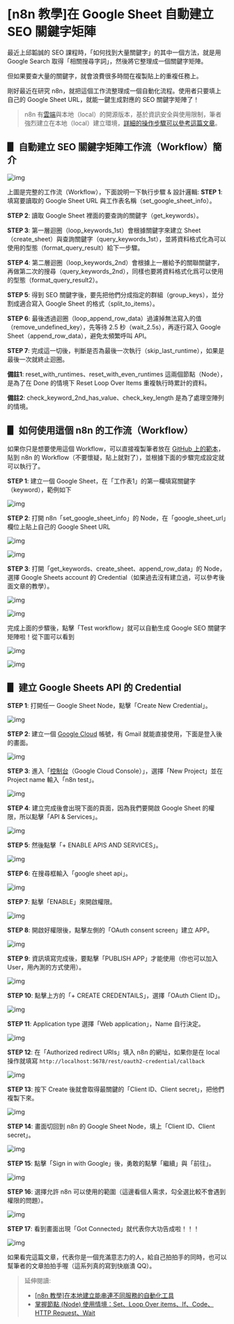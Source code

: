 # [n8n 教學]在 Google Sheet 自動建立 SEO 關鍵字矩陣

最近上邱韜誠的 SEO 課程時，「如何找到大量關鍵字」的其中一個方法，就是用 Google Search 取得「相關搜尋字詞」，然後將它整理成一個關鍵字矩陣。

但如果要查大量的關鍵字，就會浪費很多時間在複製貼上的重複任務上。

剛好最近在研究 n8n，就把這個工作流整理成一個自動化流程。使用者只要填上自己的 Google Sheet URL，就能一鍵生成對應的 SEO 關鍵字矩陣了！

> n8n 有[雲端](https://n8n.io/)與本地（local）的開源版本，基於資訊安全與使用限制，筆者強烈建立在本地（local）建立環境，[詳細的操作步驟可以參考這篇文章](https://dean-lin.medium.com/ab603faa300f)。

## ▋ 自動建立 SEO 關鍵字矩陣工作流（Workflow）簡介

![img](./img/n8n_google_sheet/final_workflow.png)

上圖是完整的工作流（Workflow），下面說明一下執行步驟 & 設計邏輯:
**STEP 1**: 填寫要讀取的 Google Sheet URL 與工作表名稱（set_google_sheet_info）。

**STEP 2**: 讀取 Google Sheet 裡面的要查詢的關鍵字（get_keywords）。

**STEP 3**: 第一層迴圈（loop_keywords_1st）會根據關鍵字來建立 Sheet（create_sheet）與查詢關鍵字（query_keywords_1st），並將資料格式化為可以使用的型態（format_query_result）給下一步驟。

**STEP 4**: 第二層迴圈（loop_keywords_2nd）會根據上一層給予的關聯關鍵字，再做第二次的搜尋（query_keywords_2nd），同樣也要將資料格式化爲可以使用的型態（format_query_result2）。

**STEP 5**: 得到 SEO 關鍵字後，要先把他們分成指定的群組（group_keys），並分割成適合寫入 Google Sheet 的格式（split_to_items）。

**STEP 6**: 最後透過迴圈（loop_append_row_data）過濾掉無法寫入的值（remove_undefined_key），先等待 2.5 秒（wait_2.5s），再逐行寫入 Google Sheet（append_row_data），避免太頻繁呼叫 API。

**STEP 7**: 完成這一切後，判斷是否為最後一次執行（skip_last_runtime），如果是最後一次就終止迴圈。

**備註1**: reset_with_runtimes、reset_with_even_runtimes 這兩個節點（Node），是為了在 Done 的情境下 Reset Loop Over Items 重複執行時累計的資料。

**備註2**: check_keyword_2nd_has_value、check_key_length 是為了處理空陣列的情境。

## ▋ 如何使用這個 n8n 的工作流（Workflow）

如果你只是想要使用這個 Workflow，可以直接複製筆者放在 [GitHub 上的範本](./workflow/google_sheet_keyword.json)，貼到 n8n 的 Workflow（不要懷疑，貼上就對了），並根據下面的步驟完成設定就可以執行了。

**STEP 1**: 建立一個 Google Sheet，在「工作表1」的第一欄填寫關鍵字（keyword），範例如下

![img](./img/n8n_google_sheet/init_google_sheet.png)

**STEP 2**: 打開 n8n「set_google_sheet_info」的 Node，在「google_sheet_url」欄位上貼上自己的 Google Sheet URL

![img](./img/n8n_google_sheet/set_google_sheet_info_ref.png)

![img](./img/n8n_google_sheet/set_google_sheet_info.png)

**STEP 3**: 打開「get_keywords、create_sheet、append_row_data」的 Node，選擇 Google Sheets account 的 Credential（如果過去沒有建立過，可以參考後面文章的教學）。

![img](./img/n8n_google_sheet/set_google_credential_ref.png)

![img](./img/n8n_google_sheet/set_google_credential.png)

完成上面的步驟後，點擊「Test workflow」就可以自動生成 Google SEO 關鍵字矩陣啦！從下圖可以看到

![img](./img/n8n_google_sheet/seo_google_sheet1.png)

![img](./img/n8n_google_sheet/seo_google_sheet2.png)

## ▋ 建立 Google Sheets API 的 Credential

**STEP 1**: 打開任一 Google Sheet Node，點擊「Create New Credential」。

![img](./img/n8n_google_sheet/get_redential1.png)

**STEP 2**: 建立一個 [Google Cloud](https://cloud.google.com/) 帳號，有 Gmail 就能直接使用，下面是登入後的畫面。

![img](./img/n8n_google_sheet/get_redential2.png)

**STEP 3**: 進入「[控制台](https://console.cloud.google.com/)（Google Cloud Console）」，選擇「New Project」並在 Project name 輸入「n8n test」。

![img](./img/n8n_google_sheet/get_redential3.png)

**STEP 4**: 建立完成後會出現下面的頁面，因為我們要開啟 Google Sheet 的權限，所以點擊「API & Services」。

![img](./img/n8n_google_sheet/get_redential4.png)

**STEP 5**: 然後點擊「+ ENABLE APIS AND SERVICES」。

![img](./img/n8n_google_sheet/get_redential5.png)

**STEP 6**: 在搜尋框輸入「google sheet api」。

![img](./img/n8n_google_sheet/get_redential6.png)

**STEP 7**: 點擊「ENABLE」來開啟權限。

![img](./img/n8n_google_sheet/get_redential7.png)

**STEP 8**: 開啟好權限後，點擊左側的「OAuth consent screen」建立 APP。

![img](./img/n8n_google_sheet/get_redential8.png)

**STEP 9**: 資訊填寫完成後，要點擊「PUBLISH APP」才能使用（你也可以加入 User，用內測的方式使用）。

![img](./img/n8n_google_sheet/get_redential9.png)

**STEP 10**: 點擊上方的「+ CREATE CREDENTAILS」，選擇「OAuth Client ID」。

![img](./img/n8n_google_sheet/get_redential10.png)

**STEP 11**: Application type 選擇「Web application」，Name 自行決定。

![img](./img/n8n_google_sheet/get_redential11.png)

**STEP 12**: 在「Authorized redirect URIs」填入 n8n 的網址，如果你是在 local 操作就填寫 `http://localhost:5678/rest/oauth2-credential/callback`

![img](./img/n8n_google_sheet/get_redential12.png)

**STEP 13**: 按下 Create 後就會取得最關鍵的「Client ID、Client secret」，把他們複製下來。

![img](./img/n8n_google_sheet/get_redential13.png)

**STEP 14**: 畫面切回到 n8n 的 Google Sheet Node，填上「Client ID、Client secret」。

![img](./img/n8n_google_sheet/get_redential14.png)

**STEP 15**: 點擊「Sign in with Google」後，勇敢的點擊「繼續」與「前往」。

![img](./img/n8n_google_sheet/get_redential15.png)

**STEP 16**: 選擇允許 n8n 可以使用的範圍（這邊看個人需求，勾全選比較不會遇到權限的問題）。

![img](./img/n8n_google_sheet/get_redential16.png)

**STEP 17**: 看到畫面出現「Got Connected」就代表你大功告成啦！！！

![img](./img/n8n_google_sheet/get_redential17.png)

如果看完這篇文章，代表你是一個充滿意志力的人，給自己拍拍手的同時，也可以幫筆者的文章拍拍手喔（這系列真的寫到快崩潰 QQ）。

> 延伸閱讀:
> - [[n8n 教學]在本地建立能串連不同服務的自動化工具](https://dean-lin.medium.com/ab603faa300f)
> - [掌握節點 (Node) 使用情境：Set、Loop Over items、If、Code、HTTP Request、Wait](https://dean-lin.medium.com/e8c804619b57)